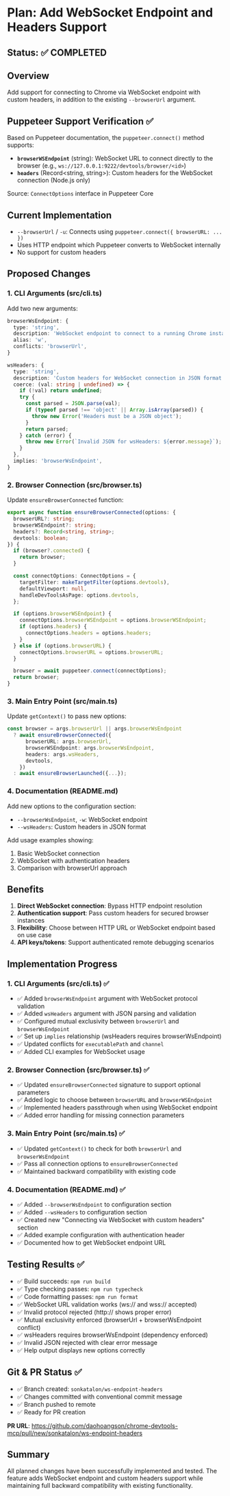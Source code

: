 # Plan: Add WebSocket Endpoint and Headers Support

## Status: ✅ COMPLETED

## Overview

Add support for connecting to Chrome via WebSocket endpoint with custom headers, in addition to the existing `--browserUrl` argument.

## Puppeteer Support Verification ✅

Based on Puppeteer documentation, the `puppeteer.connect()` method supports:

- **`browserWSEndpoint`** (string): WebSocket URL to connect directly to the browser (e.g., `ws://127.0.0.1:9222/devtools/browser/<id>`)
- **`headers`** (Record<string, string>): Custom headers for the WebSocket connection (Node.js only)

Source: `ConnectOptions` interface in Puppeteer Core

## Current Implementation

- `--browserUrl` / `-u`: Connects using `puppeteer.connect({ browserURL: ... })`
- Uses HTTP endpoint which Puppeteer converts to WebSocket internally
- No support for custom headers

## Proposed Changes

### 1. CLI Arguments (src/cli.ts)

Add two new arguments:

```typescript
browserWsEndpoint: {
  type: 'string',
  description: 'WebSocket endpoint to connect to a running Chrome instance (e.g., ws://127.0.0.1:9222/devtools/browser/<id>). Alternative to --browserUrl.',
  alias: 'w',
  conflicts: 'browserUrl',
}

wsHeaders: {
  type: 'string',
  description: 'Custom headers for WebSocket connection in JSON format (e.g., \'{"Authorization":"Bearer token"}\'). Only works with --browserWsEndpoint.',
  coerce: (val: string | undefined) => {
    if (!val) return undefined;
    try {
      const parsed = JSON.parse(val);
      if (typeof parsed !== 'object' || Array.isArray(parsed)) {
        throw new Error('Headers must be a JSON object');
      }
      return parsed;
    } catch (error) {
      throw new Error(`Invalid JSON for wsHeaders: ${error.message}`);
    }
  },
  implies: 'browserWsEndpoint',
}
```

### 2. Browser Connection (src/browser.ts)

Update `ensureBrowserConnected` function:

```typescript
export async function ensureBrowserConnected(options: {
  browserURL?: string;
  browserWSEndpoint?: string;
  headers?: Record<string, string>;
  devtools: boolean;
}) {
  if (browser?.connected) {
    return browser;
  }

  const connectOptions: ConnectOptions = {
    targetFilter: makeTargetFilter(options.devtools),
    defaultViewport: null,
    handleDevToolsAsPage: options.devtools,
  };

  if (options.browserWSEndpoint) {
    connectOptions.browserWSEndpoint = options.browserWSEndpoint;
    if (options.headers) {
      connectOptions.headers = options.headers;
    }
  } else if (options.browserURL) {
    connectOptions.browserURL = options.browserURL;
  }

  browser = await puppeteer.connect(connectOptions);
  return browser;
}
```

### 3. Main Entry Point (src/main.ts)

Update `getContext()` to pass new options:

```typescript
const browser = args.browserUrl || args.browserWsEndpoint
  ? await ensureBrowserConnected({
      browserURL: args.browserUrl,
      browserWSEndpoint: args.browserWsEndpoint,
      headers: args.wsHeaders,
      devtools,
    })
  : await ensureBrowserLaunched({...});
```

### 4. Documentation (README.md)

Add new options to the configuration section:

- `--browserWsEndpoint`, `-w`: WebSocket endpoint
- `--wsHeaders`: Custom headers in JSON format

Add usage examples showing:

1. Basic WebSocket connection
2. WebSocket with authentication headers
3. Comparison with browserUrl approach

## Benefits

1. **Direct WebSocket connection**: Bypass HTTP endpoint resolution
2. **Authentication support**: Pass custom headers for secured browser instances
3. **Flexibility**: Choose between HTTP URL or WebSocket endpoint based on use case
4. **API keys/tokens**: Support authenticated remote debugging scenarios

## Implementation Progress

### 1. CLI Arguments (src/cli.ts) ✅
- ✅ Added `browserWsEndpoint` argument with WebSocket protocol validation
- ✅ Added `wsHeaders` argument with JSON parsing and validation
- ✅ Configured mutual exclusivity between `browserUrl` and `browserWsEndpoint`
- ✅ Set up `implies` relationship (wsHeaders requires browserWsEndpoint)
- ✅ Updated conflicts for `executablePath` and `channel`
- ✅ Added CLI examples for WebSocket usage

### 2. Browser Connection (src/browser.ts) ✅
- ✅ Updated `ensureBrowserConnected` signature to support optional parameters
- ✅ Added logic to choose between `browserURL` and `browserWSEndpoint`
- ✅ Implemented headers passthrough when using WebSocket endpoint
- ✅ Added error handling for missing connection parameters

### 3. Main Entry Point (src/main.ts) ✅
- ✅ Updated `getContext()` to check for both `browserUrl` and `browserWsEndpoint`
- ✅ Pass all connection options to `ensureBrowserConnected`
- ✅ Maintained backward compatibility with existing code

### 4. Documentation (README.md) ✅
- ✅ Added `--browserWsEndpoint` to configuration section
- ✅ Added `--wsHeaders` to configuration section
- ✅ Created new "Connecting via WebSocket with custom headers" section
- ✅ Added example configuration with authentication header
- ✅ Documented how to get WebSocket endpoint URL

## Testing Results ✅

- ✅ Build succeeds: `npm run build`
- ✅ Type checking passes: `npm run typecheck`
- ✅ Code formatting passes: `npm run format`
- ✅ WebSocket URL validation works (ws:// and wss:// accepted)
- ✅ Invalid protocol rejected (http:// shows proper error)
- ✅ Mutual exclusivity enforced (browserUrl + browserWsEndpoint conflict)
- ✅ wsHeaders requires browserWsEndpoint (dependency enforced)
- ✅ Invalid JSON rejected with clear error message
- ✅ Help output displays new options correctly

## Git & PR Status ✅

- ✅ Branch created: `sonkatalon/ws-endpoint-headers`
- ✅ Changes committed with conventional commit message
- ✅ Branch pushed to remote
- ✅ Ready for PR creation

**PR URL**: https://github.com/daohoangson/chrome-devtools-mcp/pull/new/sonkatalon/ws-endpoint-headers

## Summary

All planned changes have been successfully implemented and tested. The feature adds WebSocket endpoint and custom headers support while maintaining full backward compatibility with existing functionality.
